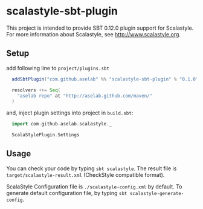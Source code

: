# scalastyle-sbt-plugin

This project is intended to provide SBT 0.12.0 plugin support for Scalastyle.
For more information about Scalastyle, see http://www.scalastyle.org.

## Setup

add following line to `project/plugins.sbt`

```scala
  addSbtPlugin("com.github.aselab" %% "scalastyle-sbt-plugin" % "0.1.0")

  resolvers ++= Seq(
    "aselab repo" at "http://aselab.github.com/maven/"
  )
```

and, inject plugin settings into project in `build.sbt`:

```scala
  import com.github.aselab.scalastyle._

  ScalaStylePlugin.Settings
```

## Usage

You can check your code by typing `sbt scalastyle`.
The result file is `target/scalastyle-result.xml` (CheckStyle compatible format).

ScalaStyle Configuration file is `./scalastyle-config.xml` by default.
To generate default configuration file, by typing `sbt scalastyle-generate-config`.

